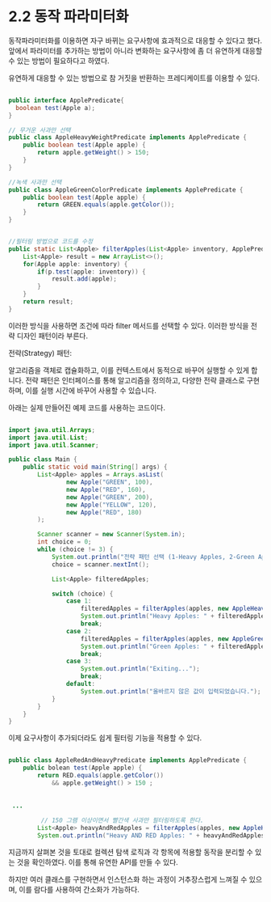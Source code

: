 # 2.2 동작 파라미터화

동작파라미터화를 이용하면 자구 바뀌는 요구사항에 효과적으로 대응할 수 있다고 했다.
앞에서 파라미터를 추가하는 방법이 아니라 변화하는 요구사항에 좀 더 유연하게 대응할 수 있는 방법이 필요하다고 하였다.

유연하게 대응할 수 있는 방법으로 참 거짓을 반환하는 프레디케이트를 이용할 수 있다.

```java

public interface ApplePredicate{
  boolean test(Apple a);
}

// 무거운 사과만 선택
public class AppleHeavyWeightPredicate implements ApplePredicate {
    public boolean test(Apple apple) {
        return apple.getWeight() > 150;
    }
}

//녹색 사과만 선택
public class AppleGreenColorPredicate implements ApplePredicate {
    public boolean test(Apple apple) {
        return GREEN.equals(apple.getColor());
    }
}

```

```java

//필터링 방법으로 코드를 수정
public static List<Apple> filterApples(List<Apple> inventory, ApplePredicate p) {
    List<Apple> result = new ArrayList<>();
    for(Apple apple: inventory) {
        if(p.test(apple: inventory)) {
            result.add(apple);
        }
    }
    return result;
}

```



이러한 방식을 사용하면 조건에 따라 filter 메서드를 선택할 수 있다.
이러한 방식을 전략 디자인 패턴이라 부른다.

전략(Strategy) 패턴:

알고리즘을 객체로 캡슐화하고, 이를 컨텍스트에서 동적으로 바꾸어 실행할 수 있게 합니다. 
전략 패턴은 인터페이스를 통해 알고리즘을 정의하고, 다양한 전략 클래스로 구현하며, 이를 실행 시간에 바꾸어 사용할 수 있습니다.


아래는 실제 만들어진 예제 코드를 사용하는 코드이다.
```java

import java.util.Arrays;
import java.util.List;
import java.util.Scanner;

public class Main {
    public static void main(String[] args) {
        List<Apple> apples = Arrays.asList(
                new Apple("GREEN", 100),
                new Apple("RED", 160),
                new Apple("GREEN", 200),
                new Apple("YELLOW", 120),
                new Apple("RED", 180)
        );

        Scanner scanner = new Scanner(System.in);
        int choice = 0;
        while (choice != 3) {
            System.out.println("전략 패턴 선택 (1-Heavy Apples, 2-Green Apples, 3-Exit):");
            choice = scanner.nextInt();

            List<Apple> filteredApples;

            switch (choice) {
                case 1:
                    filteredApples = filterApples(apples, new AppleHeavyWeightPredicate());
                    System.out.println("Heavy Apples: " + filteredApples);
                    break;
                case 2:
                    filteredApples = filterApples(apples, new AppleGreenColorPredicate());
                    System.out.println("Green Apples: " + filteredApples);
                    break;
                case 3:
                    System.out.println("Exiting...");
                    break;
                default:
                    System.out.println("올바르지 않은 값이 입력되었습니다.");
            }
        }
    }
}

```

이제 요구사항이 추가되더라도 쉽게 필터링 기능을 적용할 수 있다.

```java

public class AppleRedAndHeavyPredicate implements ApplePredicate {
    public bolean test(Apple apple) {
        return RED.equals(apple.getColor())
            && apple.getWeight() > 150 ;
            
            
 ...
 
         // 150 그램 이상이면서 빨간색 사과만 필터링하도록 한다.
        List<Apple> heavyAndRedApples = filterApples(apples, new AppleHeavyWeightPredicate());
        System.out.println("Heavy AND RED Apples: " + heavyAndRedApples);

```

지금까지 살펴본 것을 토대로 컬렉션 탐색 로직과 각 항목에 적용할 동작을 분리할 수 있는 것을 확인하였다.
이를 통해 유연한 API를 만들 수 있다.

하지만 여러 클래스를 구현하면서 인스턴스화 하는 과정이 거추장스럽게 느껴질 수 있으며,
이를 람다를 사용하여 간소화가 가능하다.


